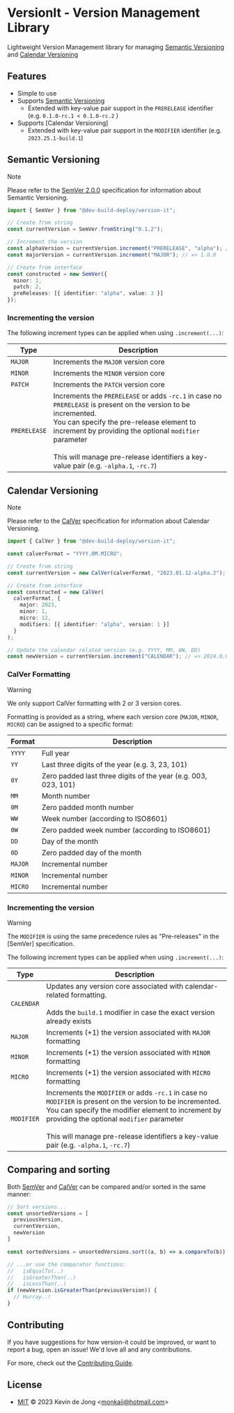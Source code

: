 <!-- 
SPDX-FileCopyrightText: 2023 Kevin de Jong <monkaii@hotmail.com>
SPDX-License-Identifier: MIT
-->

# VersionIt - Version Management Library

Lightweight Version Management library for managing [Semantic Versioning](#semantic-versioning) and [Calendar Versioning](#calendar-versioning)

## Features

* Simple to use
* Supports [Semantic Versioning](#semantic-versioning)
  * Extended with key-value pair support in the `PRERELEASE` identifier (e.g. `0.1.0-rc.1 < 0.1.0-rc.2` )
* Supports [Calendar Versioning]
  * Extended with key-value pair support in the `MODIFIER` identifier (e.g. `2023.25.1-build.1`)


## Semantic Versioning

> [!NOTE]
> Please refer to the [SemVer 2.0.0] specification for information about Semantic Versioning.

```typescript
import { SemVer } from "@dev-build-deploy/version-it";

// Create from string
const currentVersion = SemVer.fromString("0.1.2");

// Increment the version
const alphaVersion = currentVersion.increment("PRERELEASE", "alpha"); // => 0.1.2-alpha.1
const majorVersion = currentVersion.increment("MAJOR"); // => 1.0.0

// Create from interface
const constructed = new SemVer({
  minor: 1,
  patch: 2,
  preReleases: [{ identifier: "alpha", value: 3 }]
});
```

### Incrementing the version

The following increment types can be applied when using `.increment(...)`:

| Type | Description |
| --- | --- |
| `MAJOR` | Increments the `MAJOR` version core |
| `MINOR` | Increments the `MINOR` version core |
| `PATCH` | Increments the `PATCH` version core |
| `PRERELEASE` | Increments the `PRERELEASE` or adds `-rc.1` in case no `PRERELEASE` is present on the version to be incremented.<br>You can specify the pre-release element to increment by providing the optional `modifier` parameter<br><br>This will manage pre-release identifiers a key-value pair (e.g. `-alpha.1`, `-rc.7`) |

## Calendar Versioning

> [!NOTE]
> Please refer to the [CalVer] specification for information about Calendar Versioning.

```ts
import { CalVer } from "@dev-build-deploy/version-it";

const calverFormat = "YYYY.0M.MICRO";

// Create from string
const currentVersion = new CalVer(calverFormat, "2023.01.12-alpha.2");

// Create from interface
const constructed = new CalVer(
  calverFormat, {
    major: 2023,
    minor: 1,
    micro: 12,
    modifiers: [{ identifier: "alpha", version: 1 }]
  }
);

// Update the calendar related version (e.g. YYYY, MM, WW, DD)
const newVersion = currentVersion.increment("CALENDAR"); // => 2024.0.0
```

### CalVer Formatting

> [!WARNING]
> We only support CalVer formatting with 2 or 3 version cores.

Formatting is provided as a string, where each version core (`MAJOR`, `MINOR`, `MICRO`) can be assigned to a specific format:

| Format | Description |
| --- | --- |
| `YYYY` | Full year |
| `YY` | Last three digits of the year (e.g. 3, 23, 101)
| `0Y` | Zero padded last three digits of the year (e.g. 003, 023, 101)
| `MM` | Month number |
| `0M` | Zero padded month number |
| `WW` | Week number (according to ISO8601) |
| `0W` | Zero padded week number (according to ISO8601) |
| `DD` | Day of the month |
| `0D` | Zero padded day of the month |
| `MAJOR` | Incremental number |
| `MINOR` | Incremental number |
| `MICRO` | Incremental number |

### Incrementing the version

> [!WARNING]
> The `MODIFIER` is using the same precedence rules as "Pre-releases" in the [SemVer] specification.

The following increment types can be applied when using `.increment(...)`:

| Type | Description |
| --- | --- |
| `CALENDAR` | Updates any version core associated with calendar-related formatting.<br><br>Adds the `build.1` modifier in case the exact version already exists |
| `MAJOR` | Increments (+1) the version associated with `MAJOR` formatting |
| `MINOR` | Increments (+1) the version associated with `MINOR` formatting |
| `MICRO` | Increments (+1) the version associated with `MICRO` formatting |
| `MODIFIER` | Increments the `MODIFIER` or adds `-rc.1` in case no `MODIFIER` is present on the version to be incremented.<br>You can specify the modifier element to increment by providing the optional `modifier` parameter<br><br>This will manage pre-release identifiers a key-value pair (e.g. `-alpha.1`, `-rc.7`)|

## Comparing and sorting

Both [SemVer](#semantic-versioning) and [CalVer](#calendar-versioning) can be compared and/or sorted in the same manner:

```typescript
// Sort versions...
const unsortedVersions = [
  previousVersion,
  currentVersion,
  newVersion
]

const sortedVersions = unsortedVersions.sort((a, b) => a.compareTo(b));

// ...or use the comparator functions:
//   isEqualTo(..)
//   isGreaterThan(..)
//   isLessThan(..)
if (newVersion.isGreaterThan(previousVersion)) {
  // Hurray..!
}
```

## Contributing

If you have suggestions for how version-it could be improved, or want to report a bug, open an issue! We'd love all and any contributions.

For more, check out the [Contributing Guide](CONTRIBUTING.md).

## License

- [MIT](./LICENSES/MIT.txt) © 2023 Kevin de Jong \<monkaii@hotmail.com\>

[SemVer 2.0.0]: https://semver.org
[CalVer]: https://calver.org